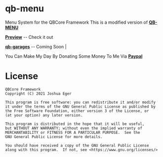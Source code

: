 # qb-menu
Menu System for the QBCore Framework
This is a modified version of **[QB-MENU](https://github.com/qbcore-framework/qb-menu)**

**[Preview](https://youtu.be/dDNq-PfyDEo)** -- Check it out

**[qb-garages](https://github.com/KwalaGamer/qb-garages)** -- Coming Soon |




You Can Make My Day By Donating Some Money To Me Via
**[Paypal](https://paypal.me/kwalaXD?country.x=IN&locale.x=en_GB)**

# License

    QBCore Framework
    Copyright (C) 2021 Joshua Eger

    This program is free software: you can redistribute it and/or modify
    it under the terms of the GNU General Public License as published by
    the Free Software Foundation, either version 3 of the License, or
    (at your option) any later version.

    This program is distributed in the hope that it will be useful,
    but WITHOUT ANY WARRANTY; without even the implied warranty of
    MERCHANTABILITY or FITNESS FOR A PARTICULAR PURPOSE.  See the
    GNU General Public License for more details.

    You should have received a copy of the GNU General Public License
    along with this program.  If not, see <https://www.gnu.org/licenses/>
